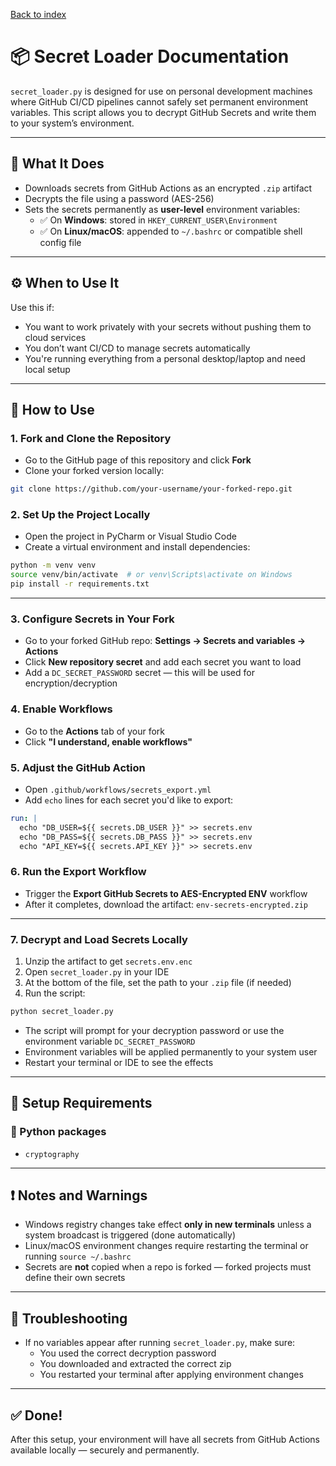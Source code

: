 [Back to index](1.index.md)
# 📦 Secret Loader Documentation

`secret_loader.py` is designed for use on personal development machines where GitHub CI/CD 
pipelines cannot safely set permanent environment variables. 
This script allows you to decrypt GitHub Secrets and write them to your system’s environment.

---

## 🔐 What It Does

- Downloads secrets from GitHub Actions as an encrypted `.zip` artifact
- Decrypts the file using a password (AES-256)
- Sets the secrets permanently as **user-level** environment variables:
  - ✅ On **Windows**: stored in `HKEY_CURRENT_USER\Environment`
  - ✅ On **Linux/macOS**: appended to `~/.bashrc` or compatible shell config file

---

## ⚙️ When to Use It

Use this if:

- You want to work privately with your secrets without pushing them to cloud services
- You don’t want CI/CD to manage secrets automatically
- You're running everything from a personal desktop/laptop and need local setup

---

## 🚀 How to Use

### 1. Fork and Clone the Repository
- Go to the GitHub page of this repository and click **Fork**
- Clone your forked version locally:

```bash
git clone https://github.com/your-username/your-forked-repo.git
```

### 2. Set Up the Project Locally
- Open the project in PyCharm or Visual Studio Code
- Create a virtual environment and install dependencies:

```bash
python -m venv venv
source venv/bin/activate  # or venv\Scripts\activate on Windows
pip install -r requirements.txt
```

---

### 3. Configure Secrets in Your Fork
- Go to your forked GitHub repo: **Settings → Secrets and variables → Actions**
- Click **New repository secret** and add each secret you want to load
- Add a `DC_SECRET_PASSWORD` secret — this will be used for encryption/decryption

### 4. Enable Workflows
- Go to the **Actions** tab of your fork
- Click **"I understand, enable workflows"**

### 5. Adjust the GitHub Action
- Open `.github/workflows/secrets_export.yml`
- Add `echo` lines for each secret you'd like to export:

```yaml
run: |
  echo "DB_USER=${{ secrets.DB_USER }}" >> secrets.env
  echo "DB_PASS=${{ secrets.DB_PASS }}" >> secrets.env
  echo "API_KEY=${{ secrets.API_KEY }}" >> secrets.env
```

### 6. Run the Export Workflow
- Trigger the **Export GitHub Secrets to AES-Encrypted ENV** workflow
- After it completes, download the artifact: `env-secrets-encrypted.zip`

---

### 7. Decrypt and Load Secrets Locally
1. Unzip the artifact to get `secrets.env.enc`
2. Open `secret_loader.py` in your IDE
3. At the bottom of the file, set the path to your `.zip` file (if needed)
4. Run the script:

```bash
python secret_loader.py
```

- The script will prompt for your decryption password or use the environment variable `DC_SECRET_PASSWORD`
- Environment variables will be applied permanently to your system user
- Restart your terminal or IDE to see the effects

---

## 🧪 Setup Requirements

### 🐍 Python packages
- `cryptography`

---

## ❗ Notes and Warnings

- Windows registry changes take effect **only in new terminals** unless a system broadcast is triggered (done automatically)
- Linux/macOS environment changes require restarting the terminal or running `source ~/.bashrc`
- Secrets are **not** copied when a repo is forked — forked projects must define their own secrets

---

## 🧩 Troubleshooting

- If no variables appear after running `secret_loader.py`, make sure:
  - You used the correct decryption password
  - You downloaded and extracted the correct zip
  - You restarted your terminal after applying environment changes

---

## ✅ Done!
After this setup, your environment will have all secrets from GitHub Actions available locally — securely and permanently.
